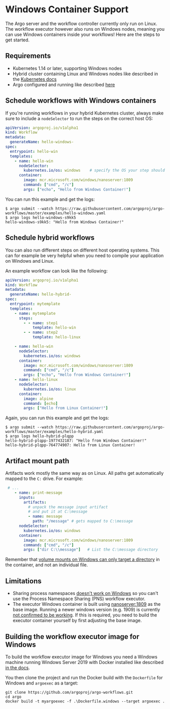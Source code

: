 # Windows Container Support

The Argo server and the workflow controller currently only run on Linux. The workflow executor however also runs on Windows nodes, meaning you can use Windows containers inside your workflows! Here are the steps to get started.

## Requirements
* Kubernetes 1.14 or later, supporting Windows nodes
* Hybrid cluster containing Linux and Windows nodes like described in the [Kubernetes docs](https://kubernetes.io/docs/setup/production-environment/windows/user-guide-windows-containers/)
* Argo configured and running like described [here](quick-start.md) 

## Schedule workflows with Windows containers

If you're running workflows in your hybrid Kubernetes cluster, always make sure to include a `nodeSelector` to run the steps on the correct host OS:

```yaml
apiVersion: argoproj.io/v1alpha1
kind: Workflow
metadata:
  generateName: hello-windows-
spec:
  entrypoint: hello-win
  templates:
    - name: hello-win
      nodeSelector:
        kubernetes.io/os: windows    # specify the OS your step should run on
      container:
        image: mcr.microsoft.com/windows/nanoserver:1809
        command: ["cmd", "/c"]
        args: ["echo", "Hello from Windows Container!"]
```

You can run this example and get the logs:
```
$ argo submit --watch https://raw.githubusercontent.com/argoproj/argo-workflows/master/examples/hello-windows.yaml
$ argo logs hello-windows-s9kk5
hello-windows-s9kk5: "Hello from Windows Container!"
```

## Schedule hybrid workflows

You can also run different steps on different host operating systems. This can for example be very helpful when you need to compile your application on Windows and Linux.

An example workflow can look like the following:
```yaml
apiVersion: argoproj.io/v1alpha1
kind: Workflow
metadata:
  generateName: hello-hybrid-
spec:
  entrypoint: mytemplate
  templates:
    - name: mytemplate
      steps:
        - - name: step1
            template: hello-win
        - - name: step2
            template: hello-linux

    - name: hello-win
      nodeSelector:
        kubernetes.io/os: windows
      container:
        image: mcr.microsoft.com/windows/nanoserver:1809
        command: ["cmd", "/c"]
        args: ["echo", "Hello from Windows Container!"]
    - name: hello-linux
      nodeSelector:
        kubernetes.io/os: linux
      container:
        image: alpine
        command: [echo]
        args: ["Hello from Linux Container!"]

```

Again, you can run this example and get the logs:
```
$ argo submit --watch https://raw.githubusercontent.com/argoproj/argo-workflows/master/examples/hello-hybrid.yaml
$ argo logs hello-hybrid-plqpp
hello-hybrid-plqpp-1977432187: "Hello from Windows Container!"
hello-hybrid-plqpp-764774907: Hello from Linux Container!
```

## Artifact mount path

Artifacts work mostly the same way as on Linux. All paths get automatically mapped to the `C:` drive. For example:

```yaml
 # ...
    - name: print-message
      inputs:
        artifacts:
          # unpack the message input artifact
          # and put it at C:\message
          - name: message
            path: "/message" # gets mapped to C:\message
      nodeSelector:
        kubernetes.io/os: windows
      container:
        image: mcr.microsoft.com/windows/nanoserver:1809
        command: ["cmd", "/c"]
        args: ["dir C:\\message"]   # List the C:\message directory
```

Remember that [volume mounts on Windows can only target a directory](https://kubernetes.io/docs/setup/production-environment/windows/intro-windows-in-kubernetes/#storage) in the container, and not an individual file.

## Limitations

- Sharing process namespaces [doesn't work on Windows](https://kubernetes.io/docs/setup/production-environment/windows/intro-windows-in-kubernetes/#v1-pod) so you can't use the Process Namespace Sharing (PNS) workflow executor.
- The executor Windows container is built using [nanoserver:1809](https://github.com/argoproj/argo-workflows/blob/b18b9920f678f420552864eccf3d4b98f3604cfa/Dockerfile.windows#L28) as the base image. Running a newer windows version (e.g. 1909) is currently [not confirmed to be working](https://github.com/argoproj/argo-workflows/issues/5376). If this is required, you need to build the executor container yourself by first adjusting the base image.

## Building the workflow executor image for Windows

To build the workflow executor image for Windows you need a Windows machine running Windows Server 2019 with Docker installed like described [in the docs](https://docs.docker.com/ee/docker-ee/windows/docker-ee/#install-docker-engine---enterprise).

You then clone the project and run the Docker build with the `Dockerfile` for Windows and `argoexec` as a target:

```
git clone https://github.com/argoproj/argo-workflows.git
cd argo
docker build -t myargoexec -f .\Dockerfile.windows --target argoexec .
```
